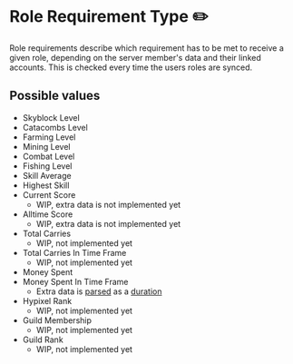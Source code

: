 # Role Requirement Type ✏️

Role requirements describe which requirement has to be met to receive a given role, depending on the server member's data and their linked accounts.
This is checked every time the users roles are synced.

## Possible values

- Skyblock Level
- Catacombs Level
- Farming Level
- Mining Level
- Combat Level
- Fishing Level
- Skill Average
- Highest Skill
- Current Score
    - WIP, extra data is not implemented yet
- Alltime Score
    - WIP, extra data is not implemented yet
- Total Carries
    - WIP, not implemented yet
- Total Carries In Time Frame
    - WIP, not implemented yet
- Money Spent
- Money Spent In Time Frame
    - Extra data is [parsed](https://kotlinlang.org/api/core/kotlin-stdlib/kotlin.time/-duration/-companion/parse.html)
      as a [duration](https://kotlinlang.org/api/core/kotlin-stdlib/kotlin.time/-duration/to-string.html)
- Hypixel Rank
    - WIP, not implemented yet
- Guild Membership
    - WIP, not implemented yet
- Guild Rank
    - WIP, not implemented yet
